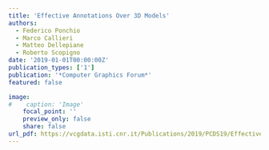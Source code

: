 ```yaml
---
title: 'Effective Annotations Over 3D Models'
authors:
  - Federico Ponchio
  - Marco Callieri
  - Matteo Dellepiane
  - Roberto Scopigno
date: '2019-01-01T00:00:00Z'
publication_types: ['1']
publication: '*Computer Graphics Forum*'
featured: false

image:
#    caption: 'Image'
    focal_point: ''
    preview_only: false
    share: false
url_pdf: https://vcgdata.isti.cnr.it/Publications/2019/PCDS19/Effective Annotations preprint.pdf
---
```


